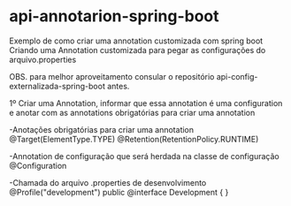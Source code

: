 # api-annotarion-spring-boot
Exemplo de como criar uma annotation customizada com spring boot
Criando uma Annotation  customizada para pegar as configurações do arquivo.properties

OBS. para melhor aproveitamento consular o repositório api-config-externalizada-spring-boot  antes.

1º Criar uma Annotation, informar que essa annotation é uma configuration 
e anotar com as annotations obrigatórias para criar uma annotation

-Anotações obrigatórias para criar uma annotation
@Target(ElementType.TYPE)
@Retention(RetentionPolicy.RUNTIME)

-Annotation de configuração que será herdada na classe de configuração
@Configuration

-Chamada do arquivo .properties de desenvolvimento 
@Profile("development")
public @interface Development {
}
